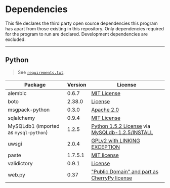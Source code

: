 # Dependencies

This file declares the third party open source dependencies this program has apart from those existing in this repository. Only dependencies required for the program to run are declared. Development dependencies are excluded.

* * *

## Python

> See [`requirements.txt`](requirements.txt).

Package | Version | License
------- | ------- | -------
alembic | 0.6.7 | [MIT License](https://bitbucket.org/zzzeek/alembic/src/e37162294fc6df9740f4231a75021f391e2a0f98/LICENSE?at=rel_0_6_7)
boto | 2.38.0 | [License](https://YOMPhub.com/boto/boto/blob/2.38.0/LICENSE)
msgpack-python | 0.3.0 | [Apache 2.0](https://YOMPhub.com/msgpack/msgpack-python/blob/0.3.0/COPYING)
sqlalchemy | 0.9.4 | [MIT License](https://bitbucket.org/zzzeek/sqlalchemy/src/ccc0c44c3a60fc4906e5e3b26cc6d2b7a69d33bf/LICENSE?at=rel_0_9_4)
MySQLdb1 (imported as `mysql-python`) | 1.2.5 | [Python 1.5.2 License](https://docs.python.org/2/license.html) via [MySQLdb-1.2.5/INSTALL](https://YOMPhub.com/farcepest/MySQLdb1/blob/MySQLdb-1.2.5/INSTALL#L249)
uwsgi | 2.0.4 | [GPLv2 with LINKING EXCEPTION](https://YOMPhub.com/unbit/uwsgi/blob/2.0.4/LICENSE)
paste | 1.7.5.1 | [MIT license](http://pythonpaste.org/)
validictory | 0.9.1 | [License](https://YOMPhub.com/sunlightlabs/validictory/blob/0.9.1/LICENSE.txt)
web.py | 0.37 | ["Public Domain" and part as CherryPy license](https://YOMPhub.com/webpy/webpy/blob/webpy-0.37/LICENSE.txt)
